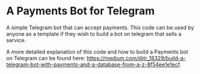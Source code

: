 # A Payments Bot for Telegram
A simple Telegram bot that can accept payments. This code can be used by anyone as a template if they wish to build a bot on telegram that sells a service. 

A more detailed explanation of this code and how to build a Payments bot on Telegram can be found here: https://medium.com/@tr_18329/build-a-telegram-bot-with-payments-and-a-database-from-a-z-8f54ee1e1ecf.
